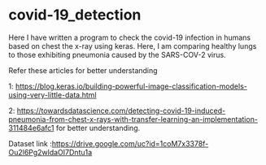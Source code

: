 # covid-19_detection

Here I have written a program to check the covid-19 infection in humans based on chest the x-ray using keras. Here, I am comparing healthy lungs to those exhibiting pneumonia caused by the SARS-COV-2 virus.

Refer these articles for better understanding 

1: https://blog.keras.io/building-powerful-image-classification-models-using-very-little-data.html

2: https://towardsdatascience.com/detecting-covid-19-induced-pneumonia-from-chest-x-rays-with-transfer-learning-an-implementation-311484e6afc1 for better understanding.

Dataset link :https://drive.google.com/uc?id=1coM7x3378f-Ou2l6Pg2wldaOI7Dntu1a
